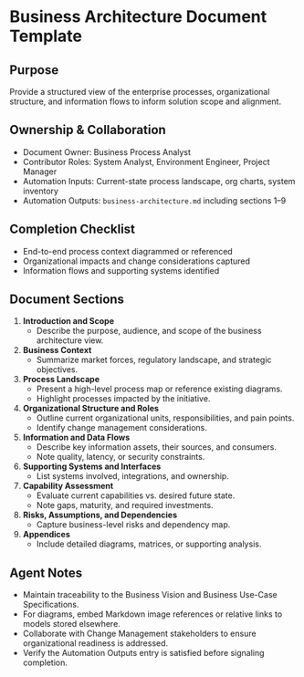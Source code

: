 # Business Architecture Document Template

## Purpose
Provide a structured view of the enterprise processes, organizational structure, and information flows
to inform solution scope and alignment.

## Ownership & Collaboration
- Document Owner: Business Process Analyst
- Contributor Roles: System Analyst, Environment Engineer, Project Manager
- Automation Inputs: Current-state process landscape, org charts, system inventory
- Automation Outputs: `business-architecture.md` including sections 1–9

## Completion Checklist
- End-to-end process context diagrammed or referenced
- Organizational impacts and change considerations captured
- Information flows and supporting systems identified

## Document Sections
1. **Introduction and Scope**
   - Describe the purpose, audience, and scope of the business architecture view.
2. **Business Context**
   - Summarize market forces, regulatory landscape, and strategic objectives.
3. **Process Landscape**
   - Present a high-level process map or reference existing diagrams.
   - Highlight processes impacted by the initiative.
4. **Organizational Structure and Roles**
   - Outline current organizational units, responsibilities, and pain points.
   - Identify change management considerations.
5. **Information and Data Flows**
   - Describe key information assets, their sources, and consumers.
   - Note quality, latency, or security constraints.
6. **Supporting Systems and Interfaces**
   - List systems involved, integrations, and ownership.
7. **Capability Assessment**
   - Evaluate current capabilities vs. desired future state.
   - Note gaps, maturity, and required investments.
8. **Risks, Assumptions, and Dependencies**
   - Capture business-level risks and dependency map.
9. **Appendices**
   - Include detailed diagrams, matrices, or supporting analysis.

## Agent Notes
- Maintain traceability to the Business Vision and Business Use-Case Specifications.
- For diagrams, embed Markdown image references or relative links to models stored elsewhere.
- Collaborate with Change Management stakeholders to ensure organizational readiness is addressed.
- Verify the Automation Outputs entry is satisfied before signaling completion.
